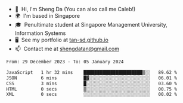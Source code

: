 <!---
tan-sd/tan-sd is a ✨ special ✨ repository because its `README.md` (this file) appears on your GitHub profile.
You can click the Preview link to take a look at your changes.
--->
- 👋  Hi, I'm Sheng Da (You can also call me Caleb!)
- 🌍  I'm based in Singapore
- 🎓  Penultimate student at Singapore Management University, Information Systems
- 🖥️  See my portfolio at [tan-sd.github.io](https://tan-sd.github.io/)
- 📫  Contact me at [shengdatan@gmail.com](mailto:shengdatan@gmail.com)

<!--START_SECTION:waka-->

```txt
From: 29 December 2023 - To: 05 January 2024

JavaScript   1 hr 32 mins    ██████████████████████▒░░   89.62 %
JSON         6 mins          █▓░░░░░░░░░░░░░░░░░░░░░░░   06.01 %
CSS          3 mins          █░░░░░░░░░░░░░░░░░░░░░░░░   03.60 %
HTML         0 secs          ▒░░░░░░░░░░░░░░░░░░░░░░░░   00.75 %
XML          0 secs          ░░░░░░░░░░░░░░░░░░░░░░░░░   00.02 %
```

<!--END_SECTION:waka-->
